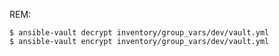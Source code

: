 REM:

    $ ansible-vault decrypt inventory/group_vars/dev/vault.yml
    $ ansible-vault encrypt inventory/group_vars/dev/vault.yml
